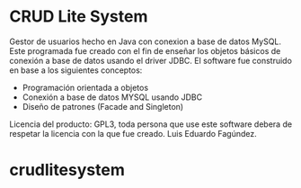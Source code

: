 # CRUD Lite System
Gestor de usuarios hecho en Java con conexion a base de datos MySQL.
Este programada fue creado con el fin de enseñar los objetos básicos de conexión a base de datos usando el driver JDBC.
El software fue construido en base a los siguientes conceptos:

- Programación orientada a objetos
- Conexión a base de datos MYSQL usando JDBC
- Diseño de patrones (Facade and Singleton)

Licencia del producto: GPL3, toda persona que use este software debera de respetar la licencia con la que fue creado.
Luis Eduardo Fagúndez.


# crudlitesystem
